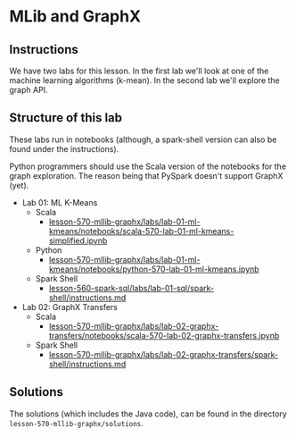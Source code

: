 # MLib and GraphX

## Instructions

We have two labs for this lesson. In the first lab we'll look at one of the machine learning algorithms (k-mean). In the second lab we'll explore the graph API.


## Structure of this lab

These labs run in notebooks (although, a spark-shell version can also be found under the instructions).

Python programmers should use the Scala version of the notebooks for the graph exploration. The reason being that PySpark doesn't support GraphX (yet).

* Lab 01: ML K-Means
    * Scala
        * [lesson-570-mllib-graphx/labs/lab-01-ml-kmeans/notebooks/scala-570-lab-01-ml-kmeans-simplified.ipynb](lab-01-ml-kmeans/notebooks/scala-570-lab-01-ml-kmeans-simplified.ipynb)
    * Python
        * [lesson-570-mllib-graphx/labs/lab-01-ml-kmeans/notebooks/python-570-lab-01-ml-kmeans.ipynb](lab-01-ml-kmeans/notebooks/python-570-lab-01-ml-kmeans.ipynb)
    * Spark Shell
        * [lesson-560-spark-sql/labs/lab-01-sql/spark-shell/instructions.md](lab-01-ml-kmeans/spark-shell/instructions.md)
* Lab 02: GraphX Transfers
    * Scala
        * [lesson-570-mllib-graphx/labs/lab-02-graphx-transfers/notebooks/scala-570-lab-02-graphx-transfers.ipynb](lab-02-graphx-transfers/notebooks/scala-570-lab-02-graphx-transfers.ipynb)
    * Spark Shell
        * [lesson-570-mllib-graphx/labs/lab-02-graphx-transfers/spark-shell/instructions.md](lab-02-graphx-transfers/spark-shell/instructions.md)

## Solutions

The solutions (which includes the Java code), can be found in the directory `lesson-570-mllib-graphx/solutions`.
